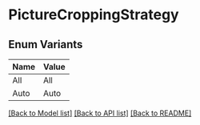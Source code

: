 # PictureCroppingStrategy

## Enum Variants

| Name | Value |
|---- | -----|
| All | All |
| Auto | Auto |


[[Back to Model list]](../README.md#documentation-for-models) [[Back to API list]](../README.md#documentation-for-api-endpoints) [[Back to README]](../README.md)


